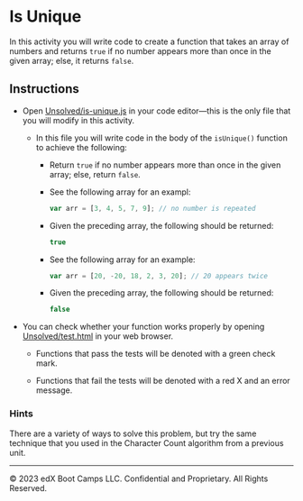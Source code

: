 # Is Unique

In this activity you will write code to create a function that takes an array of numbers and returns `true` if no number appears more than once in the given array; else, it returns `false`.

## Instructions

* Open [Unsolved/is-unique.js](Unsolved/is-unique.js) in your code editor&mdash;this is the only file that you will modify in this activity.

  * In this file you will write code in the body of the `isUnique()` function to achieve the following:

    * Return `true` if no number appears more than once in the given array; else, return `false`.

    * See the following array for an exampl:

      ```js
      var arr = [3, 4, 5, 7, 9]; // no number is repeated
      ```

    * Given the preceding array, the following should be returned:

      ```js
      true
      ```

    * See the following array for an example:

      ```js
      var arr = [20, -20, 18, 2, 3, 20]; // 20 appears twice
      ```

    * Given the preceding array, the following should be returned:

      ```js
      false
      ```

* You can check whether your function works properly by opening [Unsolved/test.html](Unsolved/test.html) in your web browser.

  * Functions that pass the tests will be denoted with a green check mark.

  * Functions that fail the tests will be denoted with a red X and an error message.

### Hints

There are a variety of ways to solve this problem, but try the same technique that you used in the Character Count algorithm from a previous unit.

---

© 2023 edX Boot Camps LLC. Confidential and Proprietary. All Rights Reserved.
